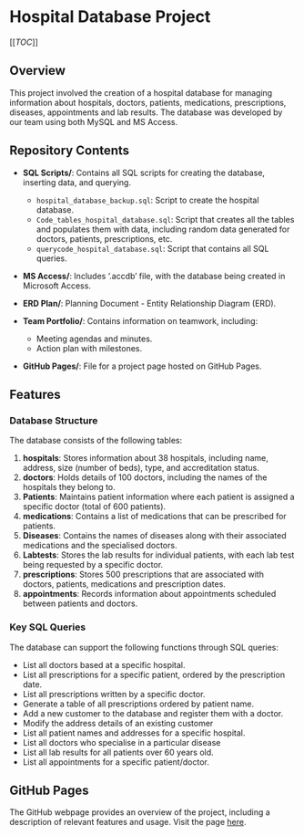 # Hospital Database Project

[[_TOC_]]

## Overview
This project involved the creation of a hospital database for managing information about hospitals, doctors, patients, medications, prescriptions, diseases, appointments and lab results. The database was developed by our team using both MySQL and MS Access.
## Repository Contents
- **SQL Scripts/**: Contains all SQL scripts for creating the database, inserting data, and querying.
  - `hospital_database_backup.sql`: Script to create the hospital database.
  - `Code_tables_hospital_database.sql`: Script that creates all the tables and populates them with data, including random data generated for doctors, patients, prescriptions, etc.
  - `querycode_hospital_database.sql`: Script that contains all SQL queries.

- **MS Access/**: Includes ‘.accdb’ file, with the database being created in Microsoft Access.

- **ERD Plan/**: Planning Document - Entity Relationship Diagram (ERD).
  
- **Team Portfolio/**: Contains information on teamwork, including:
  - Meeting agendas and minutes.
  - Action plan with milestones.

- **GitHub Pages/**: File for a project page hosted on GitHub Pages.
## Features
### Database Structure
The database consists of the following tables:
1. **hospitals**: Stores information about 38 hospitals, including name, address, size (number of beds), type, and accreditation status.
2. **doctors**: Holds details of 100 doctors, including the names of the hospitals they belong to.
3. **Patients**: Maintains patient information where each patient is assigned a specific doctor (total of 600 patients).
4. **medications**: Contains a list of medications that can be prescribed for patients.
5. **Diseases**: Contains the names of diseases along with their associated medications and the specialised doctors.
6. **Labtests**: Stores the lab results for individual patients, with each lab test being requested by a specific doctor.
7. **prescriptions**: Stores 500 prescriptions that are associated with doctors, patients, medications and prescription dates.
8. **appointments**: Records information about appointments scheduled between patients and doctors.
### Key SQL Queries
The database can support the following functions through SQL queries:
- List all doctors based at a specific hospital.
- List all prescriptions for a specific patient, ordered by the prescription date.
- List all prescriptions written by a specific doctor.
- Generate a table of all prescriptions ordered by patient name.
- Add a new customer to the database and register them with a doctor.
- Modify the address details of an existing customer
- List all patient names and addresses for a specific hospital.
- List all doctors who specialise in a particular disease
- List all lab results for all patients over 60 years old.
- List all appointments for a specific patient/doctor.
## GitHub Pages
The GitHub webpage provides an overview of the project, including a description of relevant features and usage. Visit the page [here](https://nadahds.github.io/Group2/).


